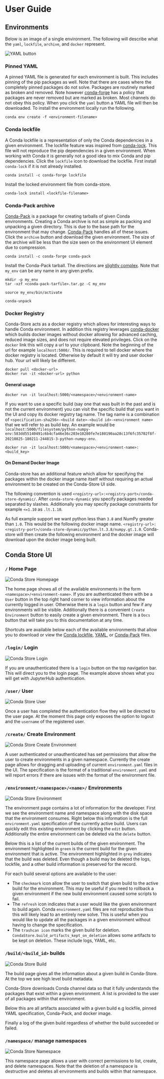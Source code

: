 # User Guide

## Environments

Below is an image of a single environment. The following will describe
what the `yaml`, `lockfile`, `archive`, and `docker` represent.

![YAML button](_static/images/conda-store-single-environment.png)

### Pinned YAML

A pinned YAML file is generated for each environment is built. This
includes pinning of the pip packages as well. Note that there are
cases where the completely pinned packages do not solve. Packages are
routinely marked as broken and removed. Note however
[conda-forge](https://conda-forge.org/docs/maintainer/updating_pkgs.html#packages-on-conda-forge-are-immutable)
has a policy that packages are never removed but are marked as
broken. Most channels do not obey this policy. When you click the
`yaml` button a YAML file will then be downloaded. To install the
environment locally run the following.

```shell
conda env create -f <environment-filename>
```

### Conda lockfile

A Conda lockfile is a representation of only the Conda dependencies in
a given environment. The lockfile feature was inspired from
[conda-lock](https://github.com/conda-incubator/conda-lock). This file
will not reproduce the pip dependencies in a given environment. When
working with Conda it is generally not a good idea to mix Conda and
pip dependencies. Click the `lockfile` icon to download the
lockfile. First install `conda-lock` if it is not already installed.

```shell
conda install -c conda-forge lockfile 
```

Install the locked environment file from conda-store.

```shell
conda-lock install <lockfile-filename>
```

### Conda-Pack archive

[Conda-Pack](https://conda.github.io/conda-pack/) is a package for
creating tarballs of given Conda environments. Creating a Conda archive
is not as simple as packing and unpacking a given directory. This is
due to the base path for the environment that may
change. [Conda-Pack](https://conda.github.io/conda-pack/) handles all
of these issues. Click the `archive` button and download the given
environment. The size of the archive will be less than the size seen
on the environment UI element due to compression.

```shell
conda install -c conda-forge conda-pack
```

Install the Conda-Pack tarball. The directions are [slightly
complex](https://conda.github.io/conda-pack/#commandline-usage). Note
that `my_env` can be any name in any given prefix.

```shell
mkdir -p my_env
tar -xzf <conda-pack-tarfile>.tar.gz -C my_env

source my_env/bin/activate

conda-unpack
```

### Docker Registry

Conda-Store acts as a docker registry which allows for interesting
ways to handle Conda environment. In addition this registry leverages
[conda-docker](https://github.com/conda-incubator/conda-docker) which
builds docker images without docker allowing for advanced caching,
reduced image sizes, and does not require elevated privileges. Click
on the `docker` link this will copy a url to your clipboard. Note the
beginning of the url for example `localhost:5000/`. This is required to tell
docker where the docker registry is located. Otherwise by default it
will try and user docker hub. Your url will likely be different.

```
docker pull <docker-url>
docker run -it <docker-url> python
```

#### General usage

```shell
docker run -it localhost:5000/<namespace>/<environment-name>
```

If you want to use a specific build (say one that was built in the
past and is not the current environment) you can visit the specific
build that you want in the UI and copy its docker registry tag
name. The tag name is a combination of `<specification-sha256>-<build
date>-<build id>-<environment name>` that we will refer to as build
key. An example would be
`localhost:5000/filesystem/python-numpy-env:583dd55140491c6b4cfa46e36c203e10280fe7e180190aa28c13f6fc35702f8f-20210825-180211-244815-3-python-numpy-env`.

```shell
docker run -it localhost:5000/<namespace>/<environment-name>:<build_key>
```

#### On Demand Docker Image

Conda-store has an additional feature which allow for specifying the
packages within the docker image name itself without requiring an
actual environment to be created on the Conda-Store UI side.

The following convention is used
`<registry-url>:<registry-port>/conda-store-dynamic/`. After
`conda-store-dynamic` you specify packages needed separated by
slashes. Additionally you may specify package constraints
for example `<=1.10` as `.lt.1.10`. 

As full example support we want python less than `3.8` and NumPy
greater than `1.0`. This would be the following docker image
name. `<registry-url>:<registry-port>/conda-store-dynamic/python.lt.3.8/numpy.gt.1.0`. Conda-store
will then create the following environment and the docker image will
download upon the docker image being built.

## Conda Store UI

### `/` Home Page 

![Conda Store Homepage](_static/images/conda-store-authenticated.png)

The home page shows all of the available environments in the form
`<namespace>/<environment-name>`. If you are authenticated there with
be a `User` button in the top right hand corner to view information
about the currently logged in user. Otherwise there is a `login`
button and few if any environments will be visible. Additionally there
is a convenient `Create Environment` button to easily create a given 
environment. There is a `Docs` button that will take you to this
documentation at any time.

Shortcuts are available below each of the available environments that allow you
to download or view the [Conda
lockfile](https://github.com/conda-incubator/conda-lock),
[YAML](https://docs.conda.io/projects/conda/en/latest/user-guide/tasks/manage-environments.html#creating-an-environment-from-an-environment-yml-file), or
[Conda-Pack](https://github.com/conda/conda-pack) files.

### `/login/` Login

![Conda Store Login](_static/images/conda-store-login-jupyterhub-oauth.png)

If you are unauthenticated there is a `login` button on the top
navigation bar. This will direct you to the login page. The example
above shows what you will get with JupyterHub authentication.

### `/user/` User

![Conda Store User](_static/images/conda-store-user.png)

Once a user has completed the authentication flow they will be
directed to the user page. At the moment this page only exposes the
option to logout and the `username` of the registered user.

### `/create/` Create Environment

![Conda Store Create Environment](_static/images/conda-store-create-environment.png)

A user authenticated or unauthenticated has set permissions that allow
the user to create environments in a given namespace. Currently the
create page allows for dragging and uploading of current
`environment.yaml` files in the UI. The specification is the format of
a traditional `environment.yaml` and will report errors if there are
issues with the format of the environment file.

### `/environment/<namespace>/<name>/` Environments

![Conda Store Environment](_static/images/conda-store-environment.png)

The environment page contains a lot of information for the
developer. First we see the environment name and namespace along with
the disk space that the environment consumes. Right below this
information is the full `environment.yaml` specification of the
currently active build. Users can quickly edit this existing
environment by clicking the `edit` button. Additionally the entire
environment can be deleted via the `delete` button.

Below this is a list of the current builds of the given
environment. The environment highlighted in `green` is the current
build for the given environment that is active. The environment
highlighted in `grey` indicates that the build was deleted. Even
though a build may be deleted the logs, lockfile, and a other build
information is preserved for the record.

For each build several options are available to the user:
 - The `checkmark` icon allow the user to switch that given build to the
   active build for the environment. This may be useful if you need
   to rollback a given environment if the new build environment caused
   some scripts to fail.
 - The `refresh` icon indicates that a user would like the given
   environment to build again. Conda `environment.yaml` files are not
   reproducible thus this will likely lead to an entirely new
   solve. This is useful when you would like to update all the
   packages in a given environment without having to change the
   specification.
 - The `trashcan icon` marks the given build for
   deletion. `CondaStore.build_artifacts_kept_on_deletion` allows some
   artifacts to be kept on deletion. These include logs, YAML, etc.

### `/build/<build_id>` builds

![Conda Store Build](_static/images/conda-store-build-complete.png)

The build page gives all the information about a given build in
Conda-Store. At the top we see high level build metadata.

Conda-Store downloads Conda channel data so that it fully understands
the packages that exist within a given environment. A list is provided
to the user of all packages within that environment. 

Below this are all artifacts associated with a given build e.g
lockfile, pinned YAML specification, Conda-Pack, and docker image.

Finally a log of the given build regardless of whether the build 
succeeded or failed.

### `/namespace/` manage namespaces

![Conda Store Namespace](_static/images/conda-store-namespace.png)

This namespace page allows a user with correct permissions to list,
create, and delete namespaces. Note that the deletion of a namespace
is destructive and deletes all environments and builds within that
namespace.

